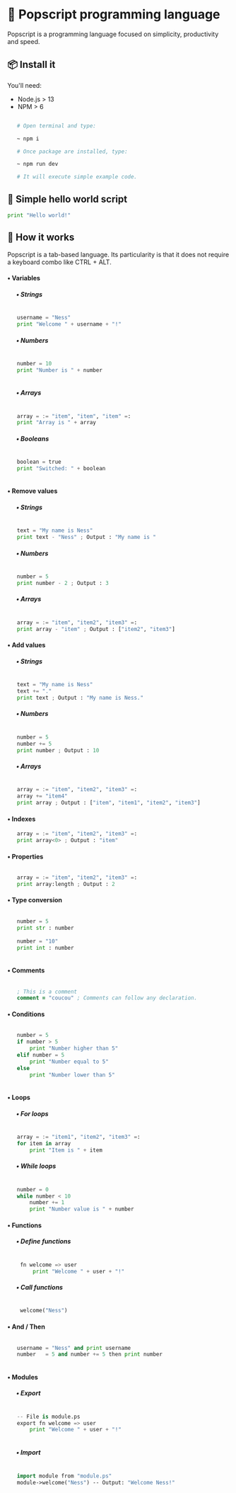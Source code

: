 
# 🍿 Popscript programming language

Popscript is a programming language focused on simplicity, productivity and speed.

## 📦 Install it

You'll need:

- Node.js > 13
- NPM > 6

```bash

   # Open terminal and type:

   ~ npm i

   # Once package are installed, type:

   ~ npm run dev

   # It will execute simple example code.

```

## 💬 Simple hello world script

```py
print "Hello world!"
```

## 🔨 How it works

Popscript is a tab-based language. Its particularity is that it does not require a keyboard combo like CTRL + ALT.

#### • Variables

##### &nbsp;&nbsp;&nbsp;&nbsp;&nbsp; • Strings
```py

   username = "Ness"
   print "Welcome " + username + "!"

```
##### &nbsp;&nbsp;&nbsp;&nbsp;&nbsp; • Numbers
```py

   number = 10
   print "Number is " + number
   
```
##### &nbsp;&nbsp;&nbsp;&nbsp;&nbsp; • Arrays
```py

   array = := "item", "item", "item" =:
   print "Array is " + array

```
##### &nbsp;&nbsp;&nbsp;&nbsp;&nbsp; • Booleans
```py

   boolean = true
   print "Switched: " + boolean
   
```
#### • Remove values
##### &nbsp;&nbsp;&nbsp;&nbsp;&nbsp; • Strings
```py

   text = "My name is Ness"
   print text - "Ness" ; Output : "My name is "

```
##### &nbsp;&nbsp;&nbsp;&nbsp;&nbsp; • Numbers
```py

   number = 5
   print number - 2 ; Output : 3

```
##### &nbsp;&nbsp;&nbsp;&nbsp;&nbsp; • Arrays
```py

   array = := "item", "item2", "item3" =:
   print array - "item" ; Output : ["item2", "item3"]

```
#### • Add values
##### &nbsp;&nbsp;&nbsp;&nbsp;&nbsp; • Strings
```py

   text = "My name is Ness"
   text += "."
   print text ; Output : "My name is Ness."

```
##### &nbsp;&nbsp;&nbsp;&nbsp;&nbsp; • Numbers
```py

   number = 5
   number += 5
   print number ; Output : 10

```
##### &nbsp;&nbsp;&nbsp;&nbsp;&nbsp; • Arrays
```py

   array = := "item", "item2", "item3" =:
   array += "item4"
   print array ; Output : ["item", "item1", "item2", "item3"]

```
#### • Indexes
```py
   array = := "item", "item2", "item3" =:
   print array<0> ; Output : "item"
```
#### • Properties
```py

   array = := "item", "item2", "item3" =:
   print array:length ; Output : 2
```
#### • Type conversion
```py

   number = 5
   print str : number
   
   number = "10"
   print int : number
   
```
#### • Comments

```clj

   ; This is a comment
   comment = "coucou" ; Comments can follow any declaration.

```

#### • Conditions

```py

   number = 5
   if number > 5
	   print "Number higher than 5"
   elif number = 5
       print "Number equal to 5"
   else
	   print "Number lower than 5"
	
```

#### • Loops
##### &nbsp;&nbsp;&nbsp;&nbsp;&nbsp; • For loops
```py

   array = := "item1", "item2", "item3" =:
   for item in array
	   print "Item is " + item

```
##### &nbsp;&nbsp;&nbsp;&nbsp;&nbsp; • While loops
```py

   number = 0
   while number < 10
	   number += 1
	   print "Number value is " + number

```

#### • Functions
##### &nbsp;&nbsp;&nbsp;&nbsp;&nbsp; • Define functions
```py

    fn welcome => user
	    print "Welcome " + user + "!"

```

##### &nbsp;&nbsp;&nbsp;&nbsp;&nbsp; • Call functions
```py

    welcome("Ness")

```
#### • And / Then
```py

   username = "Ness" and print username
   number   = 5 and number += 5 then print number
   
```
#### • Modules
##### &nbsp;&nbsp;&nbsp;&nbsp;&nbsp; • Export
```py

   -- File is module.ps
   export fn welcome => user
	   print "Welcome " + user + "!"
	
```
##### &nbsp;&nbsp;&nbsp;&nbsp;&nbsp; • Import
```lsp
   
   import module from "module.ps"
   module->welcome("Ness") -- Output: "Welcome Ness!"
	
```